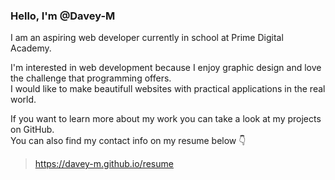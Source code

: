 ### Hello, I'm @Davey-M

I am an aspiring web developer currently in school at Prime Digital Academy.

I'm interested in web development because I enjoy graphic design and love the challenge that programming offers.<br>
I would like to make beautifull websites with practical applications in the real world.

If you want to learn more about my work you can take a look at my projects on GitHub.<br>
You can also find my contact info on my resume below 👇

> https://davey-m.github.io/resume

<!---
- 👋 Hi, I’m @Davey-M
- 👀 I’m interested in ...
- 🌱 I’m currently learning ...
- 💞️ I’m looking to collaborate on ...
- 📫 How to reach me ...

Davey-M/Davey-M is a ✨ special ✨ repository because its `README.md` (this file) appears on your GitHub profile.
You can click the Preview link to take a look at your changes.
--->
